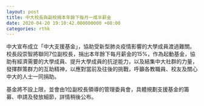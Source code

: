 ```yaml
---
layout: post
title: 中大校長與副校捐本年餘下每月一成半薪金
date: 2020-04-20 19:10:42.000000000 +08:00
categories: rthk
---
```


中大宣布成立「中大支援基金」，協助受新型肺炎疫情影響的大學成員渡過難關。校長段崇智將聯同7位副校長，捐出本年餘下每月薪金的15%，作為起動基金，協助有經濟需要的大學成員、提升大學成員的抗逆能力，以及結集中大社群的力量，發揮群策群力的互助精神，以應對當前及往後的挑戰，呼籲各教職員、校友及關心中大的人士一同捐助。

基金將不設上限，並會由1位副校長領導的管理委員會，具體規劃支援基金的籌募、申請及發放細節，詳情稍後公布。
